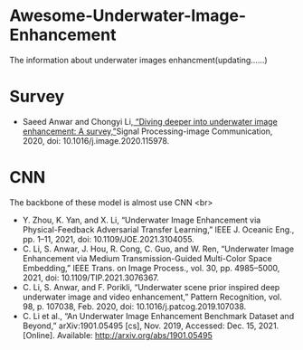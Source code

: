 # Awesome-Underwater-Image-Enhancement
The information about underwater images enhancment(updating……)

# Survey
* Saeed Anwar and Chongyi Li,[ “Diving deeper into underwater image enhancement: A survey,”](https://www.sciencedirect.com/science/article/abs/pii/S0923596520301478)Signal Processing-image Communication, 2020, doi: 10.1016/j.image.2020.115978.

# CNN
The backbone of these model is almost use CNN \<br>
* Y. Zhou, K. Yan, and X. Li, “Underwater Image Enhancement via Physical-Feedback Adversarial Transfer Learning,” IEEE J. Oceanic Eng., pp. 1–11, 2021, doi: 10.1109/JOE.2021.3104055.
* C. Li, S. Anwar, J. Hou, R. Cong, C. Guo, and W. Ren, “Underwater Image Enhancement via Medium Transmission-Guided Multi-Color Space Embedding,” IEEE Trans. on Image Process., vol. 30, pp. 4985–5000, 2021, doi: 10.1109/TIP.2021.3076367.
* C. Li, S. Anwar, and F. Porikli, “Underwater scene prior inspired deep underwater image and video enhancement,” Pattern Recognition, vol. 98, p. 107038, Feb. 2020, doi: 10.1016/j.patcog.2019.107038.
* C. Li et al., “An Underwater Image Enhancement Benchmark Dataset and Beyond,” arXiv:1901.05495 [cs], Nov. 2019, Accessed: Dec. 15, 2021. [Online]. Available: http://arxiv.org/abs/1901.05495
